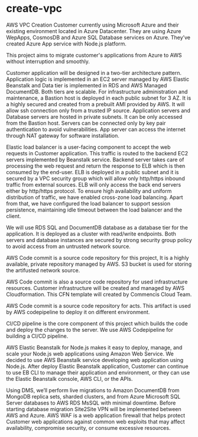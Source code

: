 # create-vpc
AWS VPC Creation
Customer currently using Microsoft Azure and their existing environment located in Azure Datacenter. They are using Azure WepApps, CosmosDB and Azure SQL Database services on Azure. They’ve created Azure App service with Node.js platform.

This project aims to migrate customer's applications from Azure to AWS without interruption and smoothly.

Customer application will be designed in a two-tier architecture pattern. Application logic is implemented in an EC2 server managed by AWS Elastic Beanstalk and Data tier is implemented in RDS and AWS Managed DocumentDB. Both tiers are scalable. For infrastructure administration and maintenance, a Bastion host is deployed in each public subnet for 3 AZ. It is a highly secured and created from a prebuilt AMI provided by AWS. It will allow ssh connection only from a trusted IP source. Application servers and Database servers are hosted in private subnets. It can be only accessed from the Bastion host. Servers can be connected only by key pair authentication to avoid vulnerabilities. App server can access the internet through NAT gateway for software installation.

Elastic load balancer is a user-facing component to accept the web requests in Customer application. This traffic is routed to the backend EC2 servers implemented by Beanstalk service. Backend server takes care of processing the web request and return the response to ELB which is then consumed by the end-user. ELB is deployed in a public subnet and it is secured by a VPC security group which will allow only http/https inbound traffic from external sources. ELB will only access the back end servers either by http/https protocol. To ensure high availability and uniform distribution of traffic, we have enabled cross-zone load balancing. Apart from that, we have configured the load balancer to support session persistence, maintaining idle timeout between the load balancer and the client.

We will use RDS SQL and DocumentDB database as a database tier for the application. It is deployed as a cluster with read/write endpoints. Both servers and database instances are secured by strong security group policy to avoid access from an untrusted network source.

AWS Code commit is a source code repository for this project, It is a highly available, private repository managed by AWS. S3 bucket is used for storing the artifusted network source.

AWS Code commit is also a source code repository for used infrastructure resources. Customer infrastructure will be created and managed by AWS Cloudformation. This CFN template will created by Commencis Cloud Team.

AWS Code commit is a source code repository for acts. This artifact is used by AWS codepipeline to deploy it on different environment.

CI/CD pipeline is the core component of this project which builds the code and deploy the changes to the server. We use AWS Codepipeline for building a CI/CD pipeline.

AWS Elastic Beanstalk for Node.js makes it easy to deploy, manage, and scale your Node.js web applications using Amazon Web Service. We decided to use AWS Beanstalk service developing web application using Node.js. After deploy Elastic Beanstalk application, Customer can continue to use EB CLI to manage their application and environment, or they can use the Elastic Beanstalk console, AWS CLI, or the APIs.

Using DMS, we’ll perform live migrations to Amazon DocumentDB from MongoDB replica sets, sharded clusters, and from Azure Microsoft SQL Server databases to AWS RDS MsSQL with minimal downtime. Before starting database migration Site2Site VPN will be implemented between AWS and Azure.
AWS WAF is a web application firewall that helps protect Customer web applications against common web exploits that may affect availability, compromise security, or consume excessive resources.

